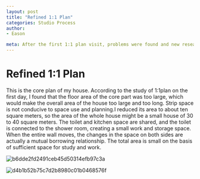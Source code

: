 ```yaml
---
layout: post
title: "Refined 1:1 Plan"
categories: Studio Process
author:
- Eason

meta: After the first 1:1 plan visit, problems were found and new research attempts were made
---
```


# Refined 1:1 Plan

This is the core plan of my house. According to the study of 1:1plan on the first day, I found that the floor area of the core part was too large, which would make the overall area of the house too large and too long. Strip space is not conducive to space use and planning.I reduced its area to about ten square meters, so the area of the whole house might be a small house of 30 to 40 square meters. The toilet and kitchen space are shared, and the toilet is connected to the shower room, creating a small work and storage space. When the entire wall moves, the changes in the space on both sides are actually a mutual borrowing relationship. The total area is small on the basis of sufficient space for study and work.

![b6dde2fd2491ceb45d50314efb97c3a](https://user-images.githubusercontent.com/90549907/134833636-cc902806-0b17-44a7-ba41-eecf411e29ad.jpg)

![d4b1b52b75c7d2b8980c01b0468576f](https://user-images.githubusercontent.com/90549907/134833647-386e9b3b-0327-4665-98a7-834e0587a7f2.jpg)

